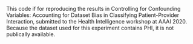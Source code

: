 This code if for reproducing the results in Controlling for Confounding Variables: Accounting for Dataset Bias in Classifying Patient-Provider Interaction, submitted to the Health Intelligence workshop at AAAI 2020.
Because the dataset used for this experiment contains PHI, it is not publically available.
